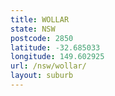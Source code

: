 ```yaml
---
title: WOLLAR
state: NSW
postcode: 2850
latitude: -32.685033
longitude: 149.602925
url: /nsw/wollar/
layout: suburb
---
```


